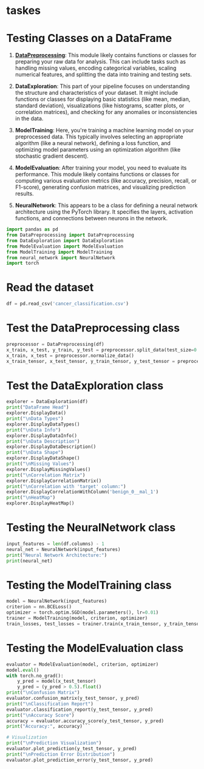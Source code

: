 # taskes
# Testing Classes on a DataFrame


1. **[DataPreprocessing](https://github.com/imadmlf/taskes/blob/main/DataExploration.py)**: This module likely contains functions or classes for preparing your raw data for analysis. This can include tasks such as handling missing values, encoding categorical variables, scaling numerical features, and splitting the data into training and testing sets.

2. **DataExploration**: This part of your pipeline focuses on understanding the structure and characteristics of your dataset. It might include functions or classes for displaying basic statistics (like mean, median, standard deviation), visualizations (like histograms, scatter plots, or correlation matrices), and checking for any anomalies or inconsistencies in the data.

3. **ModelTraining**: Here, you're training a machine learning model on your preprocessed data. This typically involves selecting an appropriate algorithm (like a neural network), defining a loss function, and optimizing model parameters using an optimization algorithm (like stochastic gradient descent).

4. **ModelEvaluation**: After training your model, you need to evaluate its performance. This module likely contains functions or classes for computing various evaluation metrics (like accuracy, precision, recall, or F1-score), generating confusion matrices, and visualizing prediction results.

5. **NeuralNetwork**: This appears to be a class for defining a neural network architecture using the PyTorch library. It specifies the layers, activation functions, and connections between neurons in the network.


```python
import pandas as pd 
from DataPreprocessing import DataPreprocessing
from DataExploration import DataExploration
from ModelEvaluation import ModelEvaluation
from ModelTraining import ModelTraining
from neural_network import NeuralNetwork
import torch
```
# Read the dataset
```python
df = pd.read_csv('cancer_classification.csv')
```
# Test the DataPreprocessing class
```python
preprocessor = DataPreprocessing(df)
x_train, x_test, y_train, y_test = preprocessor.split_data(test_size=0.2, random_state=42)
x_train, x_test = preprocessor.normalize_data()
x_train_tensor, x_test_tensor, y_train_tensor, y_test_tensor = preprocessor.tensorize_data()
```
# Test the DataExploration class
```python
explorer = DataExploration(df)
print("DataFrame Head")
explorer.DisplayData()
print("\nData Types")
explorer.DisplayDataTypes()
print("\nData Info")
explorer.DisplayDataInfo()
print("\nData Description")
explorer.DisplayDataDescription()
print("\nData Shape")
explorer.DisplayDataShape()
print("\nMissing Values")
explorer.DisplayMissingValues()
print("\nCorrelation Matrix")
explorer.DisplayCorrelationMatrix()
print("\nCorrelation with 'target' column:")
explorer.DisplayCorrelationWithColumn('benign_0__mal_1')
print("\nHeatMap")
explorer.DisplayHeatMap()
```
# Testing the NeuralNetwork class
```python
input_features = len(df.columns) - 1
neural_net = NeuralNetwork(input_features)
print("Neural Network Architecture:")
print(neural_net)
```
# Testing the ModelTraining class
```python
model = NeuralNetwork(input_features)
criterion = nn.BCELoss() 
optimizer = torch.optim.SGD(model.parameters(), lr=0.01) 
trainer = ModelTraining(model, criterion, optimizer)
train_losses, test_losses = trainer.train(x_train_tensor, y_train_tensor, x_test_tensor, y_test_tensor, epochs=600)
```
# Testing the ModelEvaluation class
```python
evaluator = ModelEvaluation(model, criterion, optimizer)
model.eval()
with torch.no_grad():
    y_pred = model(x_test_tensor)
    y_pred = (y_pred > 0.5).float()
print("\nConfusion Matrix")
evaluator.confusion_matrix(y_test_tensor, y_pred)
print("\nClassification Report")
evaluator.classification_report(y_test_tensor, y_pred)
print("\nAccuracy Score")
accuracy = evaluator.accuracy_score(y_test_tensor, y_pred)
print("Accuracy:", accuracy)```

# Visualization
print("\nPrediction Visualization")
evaluator.plot_prediction(y_test_tensor, y_pred)
print("\nPrediction Error Distribution")
evaluator.plot_prediction_error(y_test_tensor, y_pred)

